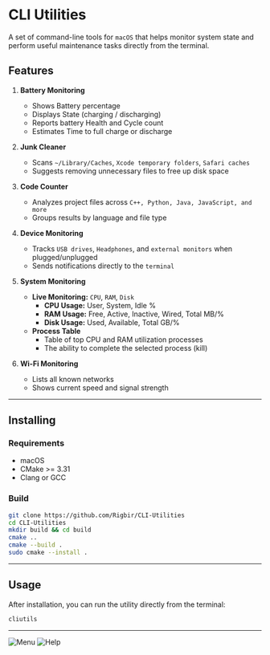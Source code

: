 # CLI Utilities 

A set of command-line tools for `macOS` that helps monitor system state and perform useful maintenance tasks directly from the terminal.

## Features

1. **Battery Monitoring**
    - Shows Battery percentage
    - Displays State (charging / discharging)
    - Reports battery Health and Cycle count
    - Estimates Time to full charge or discharge

2. **Junk Cleaner**
    - Scans `~/Library/Caches`, `Xcode temporary folders`, `Safari caches`
    - Suggests removing unnecessary files to free up disk space

3. **Code Counter**
    - Analyzes project files across `C++, Python, Java, JavaScript, and more`
    - Groups results by language and file type

4. **Device Monitoring**
   - Tracks `USB drives`, `Headphones`, and `external monitors` when plugged/unplugged
   - Sends notifications directly to the `terminal`

5. **System Monitoring**

   - **Live Monitoring:** `CPU`, `RAM`, `Disk`
     - **CPU Usage:** User, System, Idle %
     - **RAM Usage:** Free, Active, Inactive, Wired, Total MB/%
     - **Disk Usage:** Used, Available, Total GB/%
   - **Process Table**
     - Table of top CPU and RAM utilization processes
     - The ability to complete the selected process (kill)

6. **Wi-Fi Monitoring**
    - Lists all known networks
    - Shows current speed and signal strength


---

## Installing

### Requirements
- macOS 
- CMake >= 3.31
- Clang or GCC

### Build
```bash
git clone https://github.com/Rigbir/CLI-Utilities
cd CLI-Utilities
mkdir build && cd build
cmake ..
cmake --build .
sudo cmake --install .
```

---

## Usage

After installation, you can run the utility directly from the terminal:
```bash
cliutils
```

---

![Menu](images/menu.png)
![Help](images/help.png)
